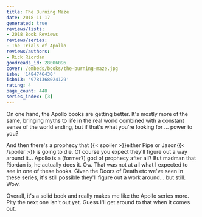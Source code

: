 ```yaml
---
title: The Burning Maze
date: 2018-11-17
generated: true
reviews/lists:
- 2018 Book Reviews
reviews/series:
- The Trials of Apollo
reviews/authors:
- Rick Riordan
goodreads_id: 28006096
cover: /embeds/books/the-burning-maze.jpg
isbn: '1484746430'
isbn13: '9781368024129'
rating: 4
page_count: 448
series_index: [3]
---
```

On one hand, the Apollo books are getting better. It's mostly more of the same, bringing myths to life in the real world combined with a constant sense of the world ending, but if that's what you're looking for ... power to you?  

And then there's a prophecy that  {{< spoiler >}}either Pipe or Jason{{< /spoiler >}}  is going to die. Of course you expect they'll figure out a way around it... Apollo is a (former?) god of prophecy after all? But madman that Riordan is, he actually does it. Ow. That was not at all what I expected to see in one of these books. Given the Doors of Death etc we've seen in these series, it's still possible they'll figure out a work around... but still. Wow.  

<!--more-->

Overall, it's a solid book and really makes me like the Apollo series more. Pity the next one isn't out yet. Guess I'll get around to that when it comes out.